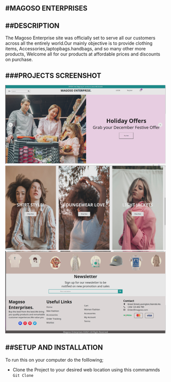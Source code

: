 #MAGOSO ENTERPRISES
---
##DESCRIPTION
----
The Magoso Enterprise site was  officially  set to serve all our customers across all the entirely world.Our mainly objective is to provide clothing items, Accessories,laptopbags.handbags, and so many other more  products, Welcome all for our products at affordable prices and discounts on purchase.  

###PROJECTS SCREENSHOT
---
![Websites top section](public/images/ecommer1.png)
![Websites Slider section](public/images/ecommerce2.png)
![Website categoryItem Section](public/images/ecommerce3.png)

##SETUP AND INSTALLATION
---

To run this  on your computer do the folllowing;

- Clone the Project to your desired web location using this commamnds
```Git Clone```
